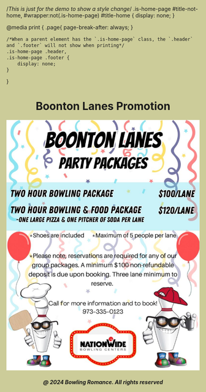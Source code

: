 
/*This is just for the demo to show a style change*/
.is-home-page #title-not-home,
#wrapper:not(.is-home-page) #title-home {
    display: none;
}
    
@media print {
    .page{
        page-break-after: always;
    }
    
    /*When a parent element has the `.is-home-page` class, the `.header` and `.footer` will not show when printing*/
    .is-home-page .header,
    .is-home-page .footer {
        display: none;
    }
}

<html style="background-color:#CCCC99;">
<body> 
      
<h1 style="text-align:center;">Boonton Lanes Promotion</h1>
<img
  class="fit-picture"
  src="boontonlanes.jpeg"
  alt="Boonton Lanes Promotion" />
  
<h5 style="text-align:center;"><i>@ 2024 Bowling Romance. All rights reserved</i></h5>   
</body>
</html>
